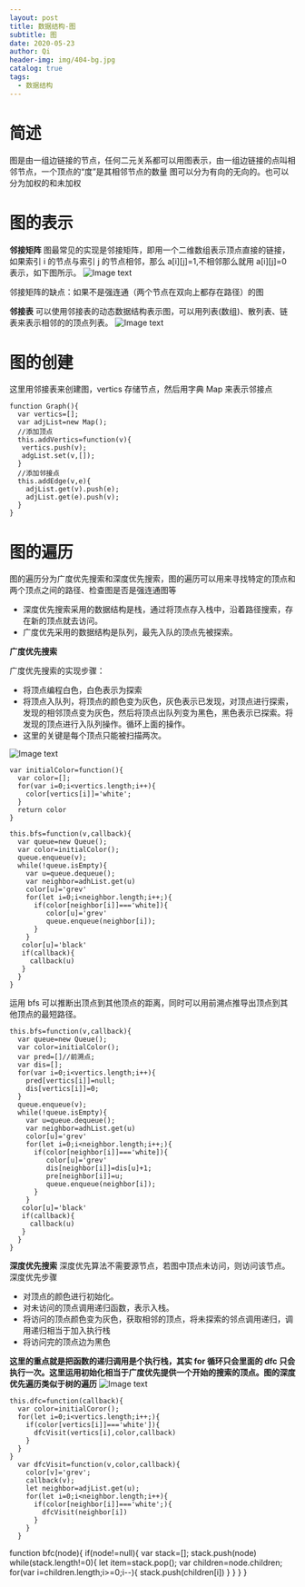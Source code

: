 ```yaml
---
layout: post
title: 数据结构-图
subtitle: 图
date: 2020-05-23
author: Qi
header-img: img/404-bg.jpg
catalog: true
tags:
  - 数据结构
---
```


# 简述

图是由一组边链接的节点，任何二元关系都可以用图表示，由一组边链接的点叫相邻节点，一个顶点的“度”是其相邻节点的数量
图可以分为有向的无向的。也可以分为加权的和未加权

# 图的表示

**邻接矩阵**
图最常见的实现是邻接矩阵，即用一个二维数组表示顶点直接的链接，如果索引 i 的节点与索引 j 的节点相邻，那么 a[i][j]=1,不相邻那么就用 a[i][j]=0 表示，如下图所示。
![Image text](/img/邻接矩阵.jpg)

邻接矩阵的缺点：如果不是强连通（两个节点在双向上都存在路径）的图

**邻接表**
可以使用邻接表的动态数据结构表示图，可以用列表(数组)、散列表、链表来表示相邻的的顶点列表。
![Image text](/img/邻接表.jpg)

# 图的创建

这里用邻接表来创建图，vertics 存储节点，然后用字典 Map 来表示邻接点

```
function Graph(){
  var vertics=[];
  var adjList=new Map();
  //添加顶点
  this.addVertics=function(v){
   vertics.push(v);
   adgList.set(v,[]);
  }
  //添加邻接点
  this.addEdge(v,e){
    adjList.get(v).push(e);
    adjList.get(e).push(v);
  }
}
```

# 图的遍历

图的遍历分为广度优先搜索和深度优先搜索，图的遍历可以用来寻找特定的顶点和两个顶点之间的路径、检查图是否是强连通图等

- 深度优先搜索采用的数据结构是栈，通过将顶点存入栈中，沿着路径搜索，存在新的顶点就去访问。
- 广度优先采用的数据结构是队列，最先入队的顶点先被探索。

**广度优先搜索**

广度优先搜索的实现步骤：

- 将顶点编程白色，白色表示为探索
- 将顶点入队列，将顶点的颜色变为灰色，灰色表示已发现，对顶点进行探索，发现的相邻顶点变为灰色，然后将顶点出队列变为黑色，黑色表示已探索。将发现的顶点进行入队列操作。循环上面的操作。
- 这里的关键是每个顶点只能被扫描两次。

![Image text](/img/广度优先搜索.jpg)

```
var initialColor=function(){
  var color=[];
  for(var i=0;i<vertics.length;i++){
    color[vertics[i]]='white';
  }
  return color
}

this.bfs=function(v,callback){
  var queue=new Queue();
  var color=initialColor();
  queue.enqueue(v);
  while(!queue.isEmpty){
    var u=queue.dequeue();
    var neighbor=adhList.get(u)
    color[u]='grev'
    for(let i=0;i<neighbor.length;i++;){
      if(color[neighbor[i]]==='white]){
         color[u]='grev'
         queue.enqueue(neighbor[i]);
      }
    }
   color[u]='black'
   if(callback){
     callback(u)
   }
  }
}
```

运用 bfs 可以推断出顶点到其他顶点的距离，同时可以用前溯点推导出顶点到其他顶点的最短路径。

```
this.bfs=function(v,callback){
  var queue=new Queue();
  var color=initialColor();
  var pred=[]//前溯点;
  var dis=[];
  for(var i=0;i<vertics.length;i++){
    pred[vertics[i]]=null;
    dis[vertics[i]]=0;
  }
  queue.enqueue(v);
  while(!queue.isEmpty){
    var u=queue.dequeue();
    var neighbor=adhList.get(u)
    color[u]='grev'
    for(let i=0;i<neighbor.length;i++;){
      if(color[neighbor[i]]==='white]){
         color[u]='grev'
         dis[neighbor[i]]=dis[u]+1;
         pre[neighbor[i]]=u;
         queue.enqueue(neighbor[i]);
      }
    }
   color[u]='black'
   if(callback){
     callback(u)
   }
  }
}
```

**深度优先搜索**
深度优先算法不需要源节点，若图中顶点未访问，则访问该节点。深度优先步骤

- 对顶点的颜色进行初始化。
- 对未访问的顶点调用递归函数，表示入栈。
- 将访问的顶点颜色变为灰色，获取相邻的顶点，将未探索的邻点调用递归，调用递归相当于加入执行栈
- 将访问完的顶点边为黑色

**这里的重点就是把函数的递归调用是个执行栈，其实 for 循环只会里面的 dfc 只会执行一次。这里运用初始化相当于广度优先提供一个开始的搜索的顶点。图的深度优先遍历类似于树的遍历**
![Image text](/img/深度优先搜索.jpg)

```
this.dfc=function(callback){
  var color=initialCoror();
  for(let i=0;i<vertics.length;i++;){
    if(color[vertics[i]]==='white']){
      dfcVisit(vertics[i],color,callback)
    }
  }
}
  var dfcVisit=function(v,color,callback){
    color[v]='grev';
    callback(v);
    let neighbor=adjList.get(u);
    for(let i=0;i<neighbor.length;i++){
      if(color[neighbor[i]]==='white';){
        dfcVisit(neighbor[i])
      }
    }
  }
```


function bfc(node){
  if(node!=null){
    var stack=[];
    stack.push(node)
    while(stack.length!=0){
      let item=stack.pop();
      var children=node.children;
      for(var i=children.length;i>=0;i--){
        stack.push(children[i])
      }
    }
  }
}
